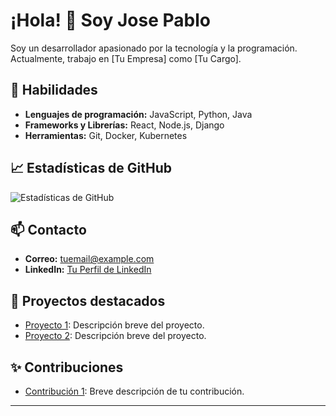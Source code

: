 # ¡Hola! 👋 Soy Jose Pablo

Soy un desarrollador apasionado por la tecnología y la programación. Actualmente, trabajo en [Tu Empresa] como [Tu Cargo].

## 🚀 Habilidades
- **Lenguajes de programación:** JavaScript, Python, Java
- **Frameworks y Librerías:** React, Node.js, Django
- **Herramientas:** Git, Docker, Kubernetes

## 📈 Estadísticas de GitHub
![Estadísticas de GitHub](https://github-readme-stats.vercel.app/api?username=TuNombreDeUsuario&show_icons=true&theme=radical)

## 📫 Contacto
- **Correo:** [tuemail@example.com](mailto:tuemail@example.com)
- **LinkedIn:** [Tu Perfil de LinkedIn](https://www.linkedin.com/in/tu-perfil/)

## 🌱 Proyectos destacados
- [Proyecto 1](https://github.com/tuusuario/proyecto1): Descripción breve del proyecto.
- [Proyecto 2](https://github.com/tuusuario/proyecto2): Descripción breve del proyecto.

## ✨ Contribuciones
- [Contribución 1](https://github.com/otro-usuario/proyecto1): Breve descripción de tu contribución.
****
